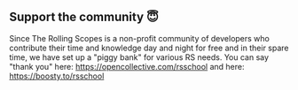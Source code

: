 ## Support the community :innocent:

Since The Rolling Scopes is a non-profit community of developers who contribute their time and knowledge day and night for free and in their spare time, we have set up a "piggy bank" for various RS needs.
You can say "thank you" here: <https://opencollective.com/rsschool> and here: <https://boosty.to/rsschool>
